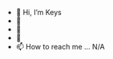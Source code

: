 - 👋 Hi, I’m Keys
- 👀 
- 🌱 
- 💞️ 
- 📫 How to reach me ... N/A

<!---
SDesperado/SDesperado is a ✨ special ✨ repository because its `README.md` (this file) appears on your GitHub profile.
You can click the Preview link to take a look at your changes.
--->
